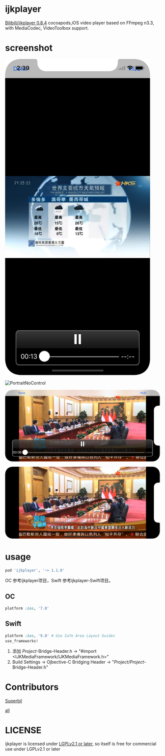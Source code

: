 # ijkplayer

[Bilibili/ijkplayer 0.8.4](https://github.com/Bilibili/ijkplayer) cocoapods,iOS video player based on FFmpeg n3.3, with MediaCodec, VideoToolbox support.

# screenshot

![Portrait](screenshot/Portrait.png)

![PortraitNoControl](screenshot/PortraitNoControl.png)

![playUrl](screenshot/playUrl.png)

![playUrlNoControl](screenshot/playUrlNoControl.png)

# usage

```ruby
pod 'ijkplayer', '~> 1.1.0'
```

OC 参考ijkplayer项目，Swift 参考ijkplayer-Swift项目。

## OC

```ruby
platform :ios, '7.0'
```

## Swift

```ruby
platform :ios, '9.0' # Use Safe Area Layout Guides
use_frameworks!
```

1. 添加 *Project*-Bridge-Header.h -> "#import <IJKMediaFramework/IJKMediaFramework.h>"
1. Build Settings -> Ojbective-C Bridging Header -> "*Project*/*Project*-Bridge-Header.h"

# Contributors

[Superbil](https://github.com/Superbil)

[all](https://github.com/iOSDevLog/ijkplayer/graphs/contributors)

# LICENSE

ijkplayer is licensed under [LGPLv2.1 or later](LICENSE), so itself is free for commercial use under LGPLv2.1 or later
